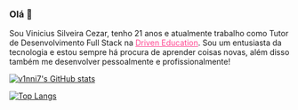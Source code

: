 ### Olá 👋

Sou Vinicius Silveira Cezar, tenho 21 anos e atualmente trabalho como Tutor de Desenvolvimento Full Stack na <a href="https://www.driven.com.br/" style="color: #ff4791 !important" target="_blank" color=" #ff4791">Driven Education</a>. Sou um entusiasta da tecnologia e estou sempre há procura de aprender coisas novas, além disso também me desenvolver pessoalmente e profissionalmente!

[![v1nni7's GitHub stats](https://github-readme-stats.vercel.app/api?username=v1nni7&count_private=true&theme=radical)](https://github.com/v1nni7)

[![Top Langs](https://github-readme-stats.vercel.app/api/top-langs/?username=v1nni7)](https://github.com/v1nni7)
